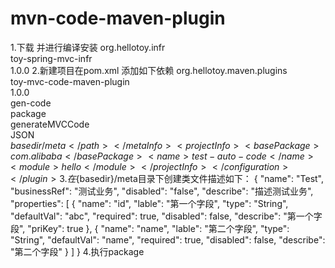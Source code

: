 # mvn-code-maven-plugin

1.下载 并进行编译安装
<dependency>
<groupId>org.hellotoy.infr</groupId>  
<artifactId>toy-spring-mvc-infr</artifactId>  
<version>1.0.0</version>
</dependency>
2.新建项目在pom.xml 添加如下依赖
<plugin> 
        <groupId>org.hellotoy.maven.plugins</groupId>  
        <artifactId>toy-mvc-code-maven-plugin</artifactId>  
        <version>1.0.0</version>  
        <executions> 
          <execution> 
            <id>gen-code</id>  
            <phase>package</phase>  
            <goals> 
              <goal>generateMVCCode</goal> 
            </goals> 
          </execution> 
        </executions>  
        <configuration> 
          <metaInfo> 
            <type>JSON</type>  
            <path>${basedir}/meta</path> 
          </metaInfo>  
          <projectInfo> 
            <basePackage>com.alibaba</basePackage>  
            <name>test-auto-code</name>  
            <module>hello</module> 
          </projectInfo> 
        </configuration> 
      </plugin>
3.在${basedir}/meta目录下创建类文件描述如下：
{
"name": "Test",
"businessRef": "测试业务",
"disabled": "false",
"describe": "描述测试业务",
"properties": [
{
"name": "id",
"lable": "第一个字段",
"type": "String",
"defaultVal": "abc",
"required": true,
"disabled": false,
"describe": "第一个字段",
"priKey": true
},
{
"name": "name",
"lable": "第二个字段",
"type": "String",
"defaultVal": "name",
"required": true,
"disabled": false,
"describe": "第二个字段"
}
]
}
4.执行package